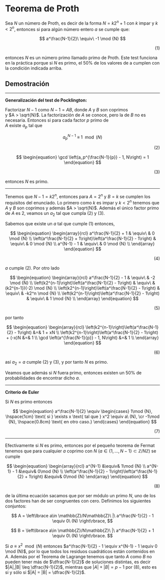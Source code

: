 # Teorema de Proth
	
Sea $N$ un número de Proth, es decir de la forma $N = k2^n + 1$ con $k$ impar y $k < 2^n$, entonces si para algún número entero $a$ se cumple que:

$$
a^\frac{N-1}{2}\ \equiv\ -1 \mod {N} 
$$

<p align="right">(1)</p>

entonces $N$ es un número primo llamado primo de Proth. Este test funciona en la práctica porque si $N$ es primo, el 50% de los valores de a cumplen con la condición indicada arriba.
	
## Demostración

---

**Generalización del test de Pocklington:**                     
	                                                              
Factorizar $N-1$ como $N-1 = AB$, donde $A$ y $B$ son coprimos  
y $A > \sqrt{N}$. La factorización de $A$ se conoce, pero la de
$B$ no es necesaria. Entonces si para cada factor $p$ primo de  
$A$ existe $a_p$ tal que                                        
                                                                
$$                                                              
\begin{equation}                                                
		a_p^{N-1}\ \equiv\ 1 \mod (N)                             
\end{equation}                                                  
$$  

<p align="right">(2)</p>
                                                                
$$                                                              
\begin{equation}                                                
		\gcd \left(a_p^{\frac{N-1}{p}} - 1, N\right) = 1          
\end{equation}                                                  
$$  

<p align="right">(3)</p>
                                                                
entonces $N$ es primo.  

---

Tenemos que $N-1 = k2^n$, entonces para $A = 2^n$ y $B = k$ se cumplen los requisitos del enunciado. Lo primero como $k$ es impar y $k<2^n$ tenemos que $A$ y $B$ son coprimos y además $A > \sqrt{N}$. Además el único factor primo de $A$ es 2, veamos un $a_2$ tal que cumpla (2) y (3).
	
Sabemos que existe un $a$ tal que cumple (1) entonces,

$$	
\begin{equation}
		\begin{array}{rcl}
			a^\frac{N-1}{2} + 1 & \equiv\ & 0 \mod {N} \\
			\left(a^\frac{N-1}{2} + 1\right)\left(a^\frac{N-1}{2} - 1\right) & \equiv\ & 0 \mod {N} \\
			a^{N-1} - 1 & \equiv\ & 0 \mod {N} \\
		\end{array}
\end{equation}
$$

<p align="right">(4)</p>

$a$ cumple (2). Por otro lado 

$$
\begin{equation}
		\begin{array}{rcl}
			a^\frac{N-1}{2} - 1 & \equiv\ & -2 \mod {N} \\
			\left(k2^{n-1}\right)\left(a^\frac{N-1}{2} - 1\right) & \equiv\ & (k2^{n-1})(-2) \mod {N} \\
			\left(k2^{n-1}\right)\left(a^\frac{N-1}{2} - 1\right) & \equiv\ & -k2^n \mod {N} \\
			\left(k2^{n-1}\right)\left(a^\frac{N-1}{2} - 1\right) & \equiv\ & 1 \mod {N} \\
		\end{array}
\end{equation}
$$	

<p align="right">(5)</p>
	
por tanto 
	
$$
\begin{equation}
		\begin{array}{rcl}
			\left(k2^{n-1}\right)\left(a^\frac{N-1}{2} - 1\right) &=& 1 + xN \\
			\left(k2^{n-1}\right)\left(a^\frac{N-1}{2} - 1\right) + (-x)N &=& 1 \\
			\gcd \left(a^{\frac{N-1}{p}} - 1, N\right) &=& 1 \\
		\end{array}
\end{equation}
$$

<p align="right">(6)</p>

así $a_2 = a$ cumple (2) y (3), y por tanto $N$ es primo.
	
Veamos que además si $N$ fuera primo, entonces existen un 50% de probabilidades de encontrar dicho $a$.

---

**Criterio de Euler**

Si $N$ es primo entonces

$$
\begin{equation}
		a^\frac{N-1}{2} \equiv 
		\begin{cases}
				1\mod {N}, \hspace{1cm} \text{ si } \exists x \text{ tal que } x^2 \equiv a\ (N), \cr 
				-1\mod {N}, \hspace{0.8cm} \text{ en otro caso.}
		\end{cases}
\end{equation}
$$

<p align="right">(7)</p>

---
	
Efectivamente si $N$ es primo, entonces por el pequeño teorema de Fermat tenemos que para cualquier $a$ coprimo con $N$ ($a \in \{1,\dots, N-1\} \subset \mathbb{Z}/N\mathbb{Z}$) se cumple

$$
\begin{equation}
		\begin{array}{rcl}
			a^{N-1} &\equiv& 1\mod {N}  \\
			a^{N-1} - 1 &\equiv& 0\mod {N} \\
			\left(a^\frac{N-1}{2} - 1\right)\left(a^\frac{N-1}{2} + 1\right) &\equiv& 0\mod {N}
		\end{array}
\end{equation}
$$

<p align="right">(8)</p>
	
de la última ecuación sacamos que por ser módulo un primo $N$, uno de los dos factores han de ser congruentes con cero. Definimos los siguientes conjuntos:

$$
A = \left\lbrace a\in \mathbb{Z}/N\mathbb{Z}\ |\ a^\frac{N-1}{2} - 1 \equiv 0\ (N) \right\rbrace, 
$$

$$
B = \left\lbrace a\in \mathbb{Z}/N\mathbb{Z}\ |\ a^\frac{N-1}{2} + 1 \equiv 0\ (N) \right\rbrace.
$$

Si $a\equiv x^2 \mod (N)$ entonces $a^\frac{N-1}{2} - 1 \equiv x^{N-1} - 1 \equiv 0 \mod (N)$, por lo que todos los residuos cuadráticos están contenidos en $A$. Además por el Teorema de Lagrange tenemos que tanto $A$ como $B$ no pueden tener más de $\dfrac{N-1}{2}$ de soluciones distintas, es decir $|A|,|B| \leq \dfrac{N-1}{2}$, mientras que $|A| + |B| = p-1$ por (8), esto es si y sólo si $|A| = |B| = \dfrac{N-1}{2}$.










